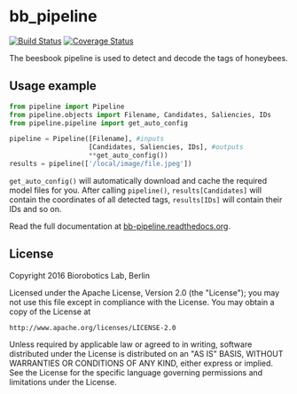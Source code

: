 # bb_pipeline

[![Build Status](https://travis-ci.org/BioroboticsLab/bb_pipeline.svg?branch=master)](https://travis-ci.org/BioroboticsLab/bb_pipeline) [![Coverage Status](https://coveralls.io/repos/github/BioroboticsLab/bb_pipeline/badge.svg?branch=master)](https://coveralls.io/github/BioroboticsLab/bb_pipeline?branch=master)

The beesbook pipeline is used to detect and decode the tags of honeybees.

## Usage example

```python
from pipeline import Pipeline
from pipeline.objects import Filename, Candidates, Saliencies, IDs
from pipeline.pipeline import get_auto_config

pipeline = Pipeline([Filename], #inputs
                    [Candidates, Saliencies, IDs], #outputs
                    **get_auto_config())
results = pipeline(['/local/image/file.jpeg'])
```

```get_auto_config()``` will automatically download and cache the required model files for you. After calling ```pipeline()```, ```results[Candidates]``` will contain the coordinates of all detected tags, ```results[IDs]``` will contain their IDs and so on.

Read the full documentation at [bb-pipeline.readthedocs.org](http://bb-pipeline.readthedocs.org/).

## License

Copyright 2016 Biorobotics Lab, Berlin

Licensed under the Apache License, Version 2.0 (the "License"); you may not use this file except in compliance with the License. You may obtain a copy of the License at

    http://www.apache.org/licenses/LICENSE-2.0

Unless required by applicable law or agreed to in writing, software distributed under the License is distributed on an "AS IS" BASIS, WITHOUT WARRANTIES OR CONDITIONS OF ANY KIND, either express or implied. See the License for the specific language governing permissions and limitations under the License.
